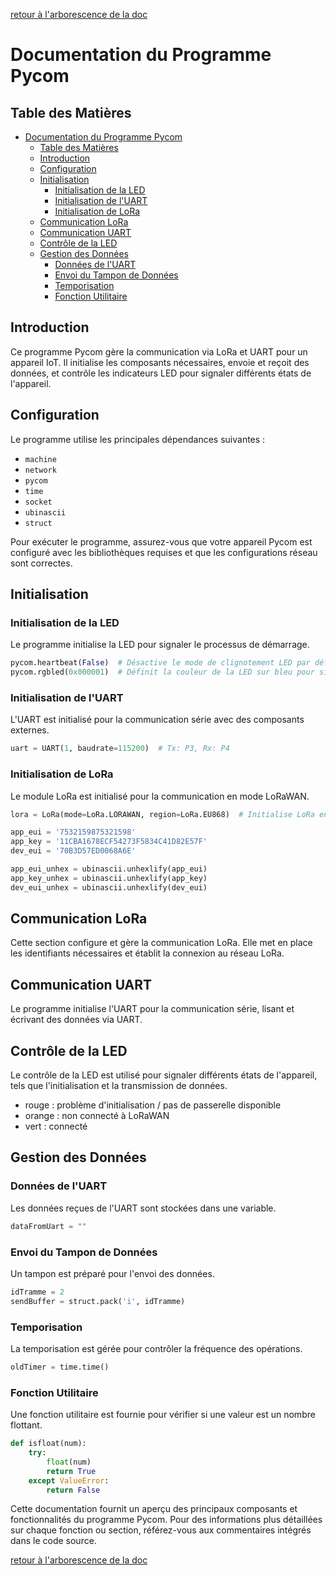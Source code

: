 [retour à l'arborescence de la doc](../README.md)
# Documentation du Programme Pycom

## Table des Matières

- [Documentation du Programme Pycom](#documentation-du-programme-pycom)
  - [Table des Matières](#table-des-matières)
  - [Introduction](#introduction)
  - [Configuration](#configuration)
  - [Initialisation](#initialisation)
    - [Initialisation de la LED](#initialisation-de-la-led)
    - [Initialisation de l'UART](#initialisation-de-luart)
    - [Initialisation de LoRa](#initialisation-de-lora)
  - [Communication LoRa](#communication-lora)
  - [Communication UART](#communication-uart)
  - [Contrôle de la LED](#contrôle-de-la-led)
  - [Gestion des Données](#gestion-des-données)
    - [Données de l'UART](#données-de-luart)
    - [Envoi du Tampon de Données](#envoi-du-tampon-de-données)
    - [Temporisation](#temporisation)
    - [Fonction Utilitaire](#fonction-utilitaire)

## Introduction

Ce programme Pycom gère la communication via LoRa et UART pour un appareil IoT. Il initialise les composants nécessaires, envoie et reçoit des données, et contrôle les indicateurs LED pour signaler différents états de l'appareil.

## Configuration

Le programme utilise les principales dépendances suivantes :

* `machine`
* `network`
* `pycom`
* `time`
* `socket`
* `ubinascii`
* `struct`

Pour exécuter le programme, assurez-vous que votre appareil Pycom est configuré avec les bibliothèques requises et que les configurations réseau sont correctes.

## Initialisation

### Initialisation de la LED

Le programme initialise la LED pour signaler le processus de démarrage.

```python
pycom.heartbeat(False)  # Désactive le mode de clignotement LED par défaut
pycom.rgbled(0x000001)  # Définit la couleur de la LED sur bleu pour signaler le démarrage
```

### Initialisation de l'UART

L'UART est initialisé pour la communication série avec des composants externes.

```python
uart = UART(1, baudrate=115200)  # Tx: P3, Rx: P4
```

### Initialisation de LoRa

Le module LoRa est initialisé pour la communication en mode LoRaWAN.

```python
lora = LoRa(mode=LoRa.LORAWAN, region=LoRa.EU868)  # Initialise LoRa en mode LORAWAN

app_eui = '7532159875321598'
app_key = '11CBA1678ECF54273F5834C41D82E57F'
dev_eui = '70B3D57ED0068A6E'

app_eui_unhex = ubinascii.unhexlify(app_eui)
app_key_unhex = ubinascii.unhexlify(app_key)
dev_eui_unhex = ubinascii.unhexlify(dev_eui)
```

## Communication LoRa

Cette section configure et gère la communication LoRa. Elle met en place les identifiants nécessaires et établit la connexion au réseau LoRa.

## Communication UART

Le programme initialise l'UART pour la communication série, lisant et écrivant des données via UART.

## Contrôle de la LED

Le contrôle de la LED est utilisé pour signaler différents états de l'appareil, tels que l'initialisation et la transmission de données.

- rouge : problème d'initialisation / pas de passerelle disponible
- orange : non connecté à LoRaWAN
- vert : connecté

## Gestion des Données

### Données de l'UART

Les données reçues de l'UART sont stockées dans une variable.

```python
dataFromUart = ""
```

### Envoi du Tampon de Données

Un tampon est préparé pour l'envoi des données.

```python
idTramme = 2
sendBuffer = struct.pack('i', idTramme)
```

### Temporisation

La temporisation est gérée pour contrôler la fréquence des opérations.

```python
oldTimer = time.time()
```

### Fonction Utilitaire

Une fonction utilitaire est fournie pour vérifier si une valeur est un nombre flottant.

```python
def isfloat(num):
    try:
        float(num)
        return True
    except ValueError:
        return False
```

Cette documentation fournit un aperçu des principaux composants et fonctionnalités du programme Pycom. Pour des informations plus détaillées sur chaque fonction ou section, référez-vous aux commentaires intégrés dans le code source.

[retour à l'arborescence de la doc](../README.md)